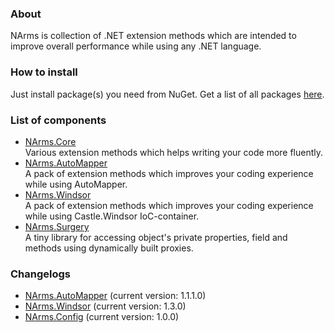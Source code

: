 ### About

NArms is collection of .NET extension methods which are intended to improve overall performance while using any .NET language.

### How to install

Just install package(s) you need from NuGet. Get a list of all packages [here](http://nuget.org/packages?q=NArms).

### List of components

*  [NArms.Core](https://github.com/Eskat0n/NArms/tree/master/src/NArms.Core)  
Various extension methods which helps writing your code more fluently.
*  [NArms.AutoMapper](https://github.com/Eskat0n/NArms.AutoMapper)  
A pack of extension methods which improves your coding experience while using AutoMapper.
*  [NArms.Windsor](https://github.com/Eskat0n/NArms/tree/master/src/NArms.Windsor)  
A pack of extension methods which improves your coding experience while using Castle.Windsor IoC-container.
*  [NArms.Surgery](https://github.com/Eskat0n/NArms/tree/master/src/NArms.Surgery)  
A tiny library for accessing object's private properties, field and methods using dynamically built proxies.


### Changelogs

*  [NArms.AutoMapper](https://github.com/Eskat0n/NArms/blob/master/src/NArms.AutoMapper/CHANGELOG.md) (current version: 1.1.1.0)
*  [NArms.Windsor](https://github.com/Eskat0n/NArms/blob/master/src/NArms.Windsor/CHANGELOG.md) (current version: 1.3.0)
*  [NArms.Config](https://github.com/Eskat0n/NArms/blob/master/src/NArms.BunkerBuster/CHANGELOG.md) (current version: 1.0.0)